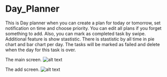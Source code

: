# Day_Planner
This is Day planner when you can create a plan for today or tomorrow, set notification on time and choose priority.
You can edit all plans if you forget something to add. Also, you can mark as completed task by swipe. Additional feature is show stastistic.
There is stastistic by all time in pie chart and bar chart per day. 
The tasks will be marked as failed and delete when the day for this task is over.

The main screen.
![alt text](https://i.imgur.com/6TmL7QK.jpg)

The add screen. 
![alt text](https://i.imgur.com/CeB09zt.jpg)
